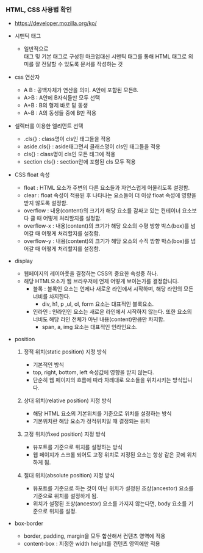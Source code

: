### HTML, CSS 사용법 확인
- https://developer.mozilla.org/ko/

- 시맨틱 태그
  - 일반적으로 <div> 태그 및 기본 태그로 구성된 마크업대신 시맨틱 태그를 통해 HTML 태그로 의미를 잘 전달할 수 있도록 문서를 작성하는 것

- css 연산자
  - A B : 공백자체가 연산을 의미. A안에 포함된 모든B.
  - A>B : A안에 B자식들만 모두 선택
  - A+B : B의 형제 바로 밑 동생
  - A~B : A의 동생들 중에 B만 적용
  
- 셀렉터를 이용한 엘리먼트  선택
  - .cls{} : class명이 cls인 태그들을 적용
  - aside.cls{} : aside태그면서 클래스명이 cls인 태그들을 적용
  - cls{} : class명이 cls인 모든 태그에 적용
  - section cls{} : section안에 포함된 cls 모두 적용
  

- CSS float 속성
  - float : HTML 요소가 주변의 다른 요소들과 자연스럽게 어울리도록 설정함.
  - clear : float 속성이 적용된 후 나타나는 요소들이 더 이상 float 속성에 영향을 받지 않도록 설정함.
  - overflow : 내용(content)의 크기가 해당 요소를 감싸고 있는 컨테이너 요소보다 클 때 어떻게 처리할지를 설정함.
  - overflow-x : 내용(content)의 크기가 해당 요소의 수평 방향 박스(box)를 넘어갈 때 어떻게 처리할지를 설정함.
  - overflow-y : 내용(content)의 크기가 해당 요소의 수직 방향 박스(box)를 넘어갈 때 어떻게 처리할지를 설정함.

- display
  - 웹페이지의 레이아웃을 결정하는 CSS의 중요한 속성중 하나.
  - 해당 HTML요소가 웹 브라우저에 언제 어떻게 보이는가를 결정합니다.
    - 블록 : 블록인 요소는 언제나 새로운 라인에서 시작하며, 해당 라인의 모든 너비를 차지한다.
      - div, h1, p ,ul, ol, form 요소는 대표적인 블록요소.
    - 인라인 : 인라인인 요소는 새로운 라인에서 시작하지 않는다. 또한 요소의 너비도 해당 라인 전체가 아닌 내용(content)만큼만 차지함.
      - span, a, img 요소는 대표적인 인라인요소.
  
- position
  1. 정적 위치(static position) 지정 방식
      - 기본적인 방식
      - top, right, bottom, left 속성값에 영향을 받지 않는다.
      - 단순히 웹 페이지의 흐름에 따라 차례대로 요소들을 위치시키는 방식입니다.
  
  2. 상대 위치(relative position) 지정 방식
      - 해당 HTML 요소의 기본위치를 기준으로 위치를 설정하는 방식
      - 기본위치란 해당 요소가 정적위치일 때 결정되는 위치 

  3. 고정 위치(fixed position) 지정 방식
      - 뷰포트를 기준으로 위치를 설정하는 방식
      - 웹 페이지가 스크롤 되어도 고정 위치로 지정된 요소는 항상 같은 곳에 위치하게 됨.
  
  4. 절대 위치(absolute position) 지정 방식
      - 뷰포트를 기준으로 하는 것이 아닌 위치가 설정된 조상(ancestor) 요소를 기준으로 위치를 설정하게 됨.
      - 위치가 설정된 조상(ancestor) 요소를 가지지 않는다면, body 요소를 기준으로 위치를 설정.
  
- box-border
  - border, padding, margin을 모두 합산해서 컨텐츠 영역에 적용
  - content-box : 지정한 width height를 컨텐츠 영역에만 적용
  
